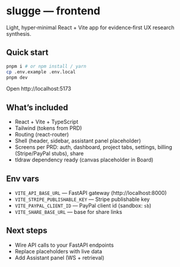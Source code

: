 # slugge — frontend

Light, hyper‑minimal React + Vite app for evidence‑first UX research synthesis.

## Quick start
```bash
pnpm i # or npm install / yarn
cp .env.example .env.local
pnpm dev
```
Open http://localhost:5173

## What’s included
- React + Vite + TypeScript
- Tailwind (tokens from PRD)
- Routing (react-router)
- Shell (header, sidebar, assistant panel placeholder)
- Screens per PRD: auth, dashboard, project tabs, settings, billing (Stripe/PayPal stubs), share
- tldraw dependency ready (canvas placeholder in Board)

## Env vars
- `VITE_API_BASE_URL` — FastAPI gateway (http://localhost:8000)
- `VITE_STRIPE_PUBLISHABLE_KEY` — Stripe publishable key
- `VITE_PAYPAL_CLIENT_ID` — PayPal client id (sandbox: `sb`)
- `VITE_SHARE_BASE_URL` — base for share links

## Next steps
- Wire API calls to your FastAPI endpoints
- Replace placeholders with live data
- Add Assistant panel (WS + retrieval)
